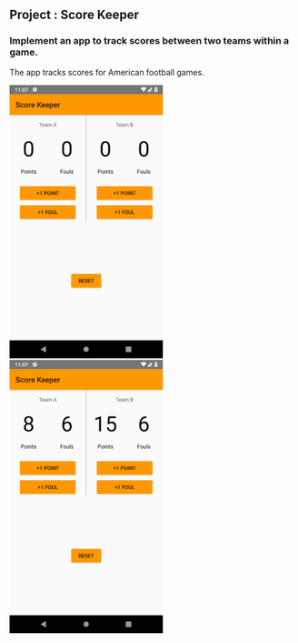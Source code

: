## Project : Score Keeper
### Implement an app to track scores between two teams within a game.
The app tracks scores for American football games.

<img src="./screenshots/1.png" width="270">
<img src="./screenshots/2.png" width="270">
